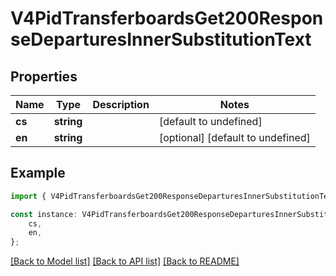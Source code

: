 # V4PidTransferboardsGet200ResponseDeparturesInnerSubstitutionText


## Properties

Name | Type | Description | Notes
------------ | ------------- | ------------- | -------------
**cs** | **string** |  | [default to undefined]
**en** | **string** |  | [optional] [default to undefined]

## Example

```typescript
import { V4PidTransferboardsGet200ResponseDeparturesInnerSubstitutionText } from 'golemio-public-transport-api';

const instance: V4PidTransferboardsGet200ResponseDeparturesInnerSubstitutionText = {
    cs,
    en,
};
```

[[Back to Model list]](../README.md#documentation-for-models) [[Back to API list]](../README.md#documentation-for-api-endpoints) [[Back to README]](../README.md)
